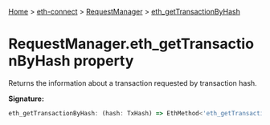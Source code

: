 [Home](./index) &gt; [eth-connect](./eth-connect.md) &gt; [RequestManager](./eth-connect.requestmanager.md) &gt; [eth\_getTransactionByHash](./eth-connect.requestmanager.eth_gettransactionbyhash.md)

# RequestManager.eth\_getTransactionByHash property

Returns the information about a transaction requested by transaction hash.

**Signature:**
```javascript
eth_getTransactionByHash: (hash: TxHash) => EthMethod<'eth_getTransactionByHash'>
```
